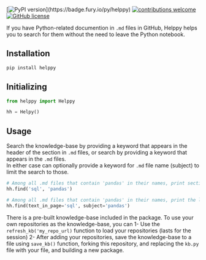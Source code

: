 [![PyPI version](https://badge.fury.io/py/helppy.svg?)](https://badge.fury.io/py/helppy)
[![contributions welcome](https://img.shields.io/badge/contributions-welcome-brightgreen.svg)](https://github.com/vvaezian/helppy/issues)
[![GitHub license](https://img.shields.io/github/license/vvaezian/helppy.svg)](https://github.com/vvaezian/helppy/blob/main/LICENCE)

If you have Python-related documention in `.md` files in GitHub, Helppy helps you to search for them without the need to leave the Python notebook.

## Installation
```python
pip install helppy
```

## Initializing
```python
from helppy import Helppy

hh = Helpy()
```

## Usage
Search the knowledge-base by providing a keyword that appears in the header of the section in `.md` files, or search by providing a keyword that appears in the `.md` files.  
In either case can optionally provide a keyword for `.md` file name (subject) to limit the search to those.
```python
# Among all .md files that contain 'pandas' in their names, print sections that their headers contain 'sql'
hh.find('sql', 'pandas')

# Among all .md files that contain 'pandas' in their names, print the link of those files that contain 'sql' in their body.
hh.find(text_in_page='sql', subject='pandas')
```

There is a pre-built knowledge-base included in the package. To use your own repositories as the knowledge-base, you can 
1- Use the `refresh_kb('my_repo_url)` function to load your repositories (lasts for the session)
2- After adding your repositories, save the knowledge-base to a file using `save_kb()` function, forking this repository, and replacing the `kb.py` file with your file, and building a new package.
